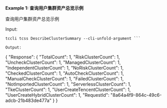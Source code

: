 **Example 1: 查询用户集群资产总览示例**

查询用户集群资产总览示例

Input: 

```
tccli tcss DescribeClusterSummary --cli-unfold-argument ```

Output: 
```
{
    "Response": {
        "TotalCount": 1,
        "RiskClusterCount": 1,
        "UncheckClusterCount": 1,
        "ManagedClusterCount": 1,
        "IndependentClusterCount": 1,
        "NoRiskClusterCount": 1,
        "CheckedClusterCount": 1,
        "AutoCheckClusterCount": 1,
        "ManualCheckClusterCount": 1,
        "FailedClusterCount": 1,
        "NotImportedClusterCount": 1,
        "ServerlessClusterCount": 1,
        "TkeClusterCount": 1,
        "UserCreateTencentClusterCount": 1,
        "UserCreateHybridClusterCount": 1,
        "RequestId": "8a64a4f9-864c-49c6-adcb-21b483de477a"
    }
}
```

